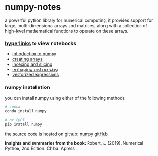 # numpy-notes
a powerful python library for numerical computing, it provides support for large, multi-dimensional arrays and matrices, along with a collection of high-level mathematical functions to operate on these arrays. 

### [hyperlinks](https://nbviewer.jupyter.org/github/alanmenchaca/numpy-notes/tree/main/) to view notebooks
* [introduction to numpy](https://nbviewer.jupyter.org/github/alanmenchaca/numpy-notes/blob/main/Introduction_to_NumPy.ipynb) 
* [creating arrays](https://nbviewer.jupyter.org/github/alanmenchaca/numpy-notes/blob/main/Creating_Arrays.ipynb)
* [indexing and slicing](https://nbviewer.jupyter.org/github/alanmenchaca/numpy-notes/blob/main/Indexing_and_Slicing.ipynb)
* [reshaping and resizing](https://nbviewer.jupyter.org/github/alanmenchaca/numpy-notes/blob/main/Reshaping_and_Resizing.ipynb)
* [vectorized expressions](https://nbviewer.jupyter.org/github/alanmenchaca/numpy-notes/blob/main/Vectorized_Expressions.ipynb)

### numpy installation
you can install numpy using either of the following methods:
```sh
# conda
conda install numpy
```

```sh
# or PyPI
pip install numpy
```
the source code is hosted on github: [numpy gitHub](https://github.com/numpy/numpy)

**insights and summaries from the book:**
Robert, J. (2019). Numerical Python, 2nd Edition. Chiba: Apress
